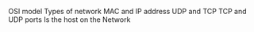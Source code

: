 OSI model
Types of network
MAC and IP address
UDP and TCP
TCP and UDP ports
Is the host on the Network

